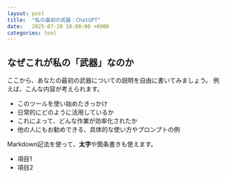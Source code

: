 ```yaml
---
layout: post
title:  "私の最初の武器：ChatGPT"
date:   2025-07-28 10:00:00 +0900
categories: tool
---
```


## なぜこれが私の「武器」なのか

ここから、あなたの最初の武器についての説明を自由に書いてみましょう。
例えば、こんな内容が考えられます。

- このツールを使い始めたきっかけ
- 日常的にどのように活用しているか
- これによって、どんな作業が効率化されたか
- 他の人にもお勧めできる、具体的な使い方やプロンプトの例

Markdown記法を使って、**太字**や箇条書きも使えます。

- 項目1
- 項目2
